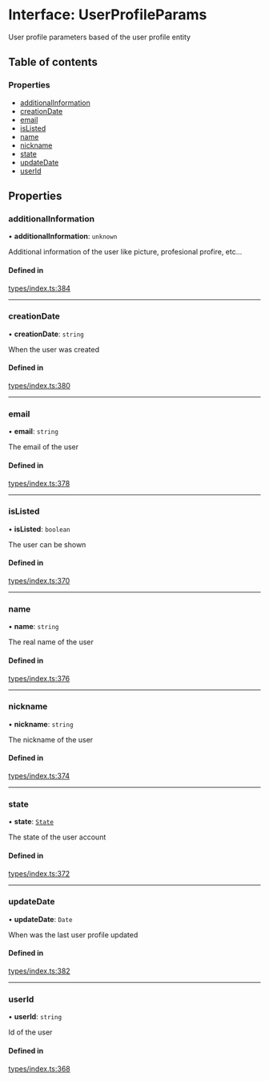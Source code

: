 # Interface: UserProfileParams

User profile parameters based of the user profile entity

## Table of contents

### Properties

- [additionalInformation](UserProfileParams.md#additionalinformation)
- [creationDate](UserProfileParams.md#creationdate)
- [email](UserProfileParams.md#email)
- [isListed](UserProfileParams.md#islisted)
- [name](UserProfileParams.md#name)
- [nickname](UserProfileParams.md#nickname)
- [state](UserProfileParams.md#state)
- [updateDate](UserProfileParams.md#updatedate)
- [userId](UserProfileParams.md#userid)

## Properties

### additionalInformation

• **additionalInformation**: `unknown`

Additional information of the user like picture, profesional profire, etc...

#### Defined in

[types/index.ts:384](https://github.com/nevermined-io/react-components/blob/7688b12/catalog/src/types/index.ts#L384)

___

### creationDate

• **creationDate**: `string`

When the user was created

#### Defined in

[types/index.ts:380](https://github.com/nevermined-io/react-components/blob/7688b12/catalog/src/types/index.ts#L380)

___

### email

• **email**: `string`

The email of the user

#### Defined in

[types/index.ts:378](https://github.com/nevermined-io/react-components/blob/7688b12/catalog/src/types/index.ts#L378)

___

### isListed

• **isListed**: `boolean`

The user can be shown

#### Defined in

[types/index.ts:370](https://github.com/nevermined-io/react-components/blob/7688b12/catalog/src/types/index.ts#L370)

___

### name

• **name**: `string`

The real name of the user

#### Defined in

[types/index.ts:376](https://github.com/nevermined-io/react-components/blob/7688b12/catalog/src/types/index.ts#L376)

___

### nickname

• **nickname**: `string`

The nickname of the user

#### Defined in

[types/index.ts:374](https://github.com/nevermined-io/react-components/blob/7688b12/catalog/src/types/index.ts#L374)

___

### state

• **state**: [`State`](../enums/State.md)

The state of the user account

#### Defined in

[types/index.ts:372](https://github.com/nevermined-io/react-components/blob/7688b12/catalog/src/types/index.ts#L372)

___

### updateDate

• **updateDate**: `Date`

When was the last user profile updated

#### Defined in

[types/index.ts:382](https://github.com/nevermined-io/react-components/blob/7688b12/catalog/src/types/index.ts#L382)

___

### userId

• **userId**: `string`

Id of the user

#### Defined in

[types/index.ts:368](https://github.com/nevermined-io/react-components/blob/7688b12/catalog/src/types/index.ts#L368)
